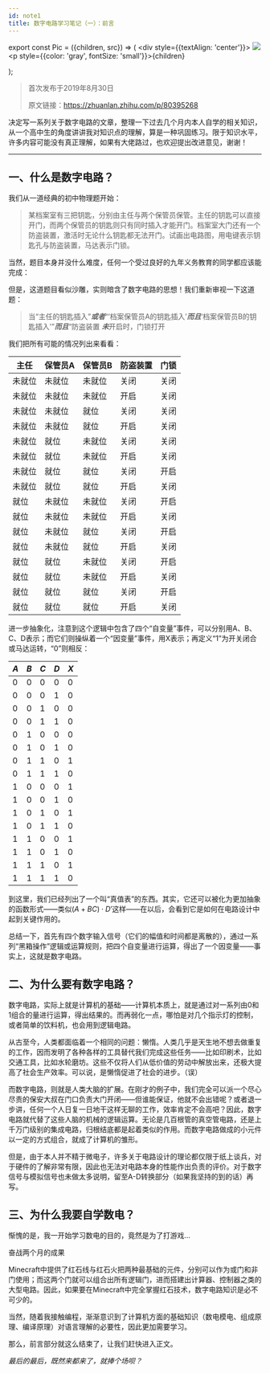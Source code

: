 ```yaml
---
id: note1
title: 数字电路学习笔记（一）：前言
---
```


export const Pic = ({children, src}) => (
    <div style={{textAlign: 'center'}}>
        <img src={src} />
        <p style={{color: 'gray', fontSize: 'small'}}>{children}</p>
    </div>);

> 首次发布于2019年8月30日
>
> 原文链接：https://zhuanlan.zhihu.com/p/80395268

决定写一系列关于数字电路的文章，整理一下过去几个月内本人自学的相关知识，从一个高中生的角度讲讲我对知识点的理解，算是一种巩固练习。限于知识水平，许多内容可能没有真正理解，如果有大佬路过，也欢迎提出改进意见，谢谢！

---

## 一、什么是数字电路？

我们从一道经典的初中物理题开始：

> 某档案室有三把钥匙，分别由主任与两个保管员保管。主任的钥匙可以直接开门，而两个保管员的钥匙则只有同时插入才能开门。档案室大门还有一个防盗装置，激活时无论什么钥匙都无法开门。试画出电路图，用电键表示钥匙孔与防盗装置，马达表示门锁。

当然，题目本身并没什么难度，任何一个受过良好的九年义务教育的同学都应该能完成：

<Pic src="https://pic3.zhimg.com/80/v2-8b6ce552d182e7b076503545b084ef5a_720w.jpg"></Pic>

但是，这道题目看似沙雕，实则暗含了数字电路的思想！我们重新审视一下这道题：

> 当“主任的钥匙插入”***或者***“‘档案保管员A的钥匙插入’***而且***‘档案保管员B的钥匙插入’”***而且***“防盗装置 ***未***开启时，门锁打开

我们把所有可能的情况列出来看看：

|主任   |保管员A|保管员B | 防盗装置|门锁|
|------|------|-------|--------|---|
|未就位 |未就位 | 未就位 | 关闭   |关闭|
|未就位 |未就位 | 未就位 | 开启   |关闭|
|未就位 |未就位 |   就位 | 关闭   |关闭|
|未就位 |未就位 |   就位 | 开启   |关闭|
|未就位 |  就位 | 未就位 | 关闭   |关闭|
|未就位 |  就位 | 未就位 | 开启   |关闭|
|未就位 |  就位 |   就位 | 关闭   |开启|
|未就位 |  就位 |   就位 | 开启   |关闭|
|就位   |未就位 | 未就位 | 关闭   |开启|
|就位   |未就位 | 未就位 | 开启   |关闭|
|就位   |未就位 |   就位 | 关闭   |开启|
|就位   |未就位 |   就位 | 开启   |关闭|
|就位   |  就位 | 未就位 | 关闭   |开启|
|就位   |  就位 | 未就位 | 开启   |关闭|
|就位   |  就位 |   就位 | 关闭   |开启|
|就位   |  就位 |   就位 | 开启   |关闭|

进一步抽象化，注意到这个逻辑中包含了四个“自变量”事件，可以分别用A、B、C、D表示；而它们则操纵着一个“因变量”事件，用X表示；再定义“1”为开关闭合或马达运转，“0”则相反：

|$A$|$B$|$C$|$D$|$X$|
|---|---|---|---|---|
| 0 | 0 | 0 | 0 | 0 |
| 0 | 0 | 0 | 1 | 0 |
| 0 | 0 | 1 | 0 | 0 |
| 0 | 0 | 1 | 1 | 0 |
| 0 | 1 | 0 | 0 | 0 |
| 0 | 1 | 0 | 1 | 0 |
| 0 | 1 | 1 | 0 | 1 |
| 0 | 1 | 1 | 1 | 0 |
| 1 | 0 | 0 | 0 | 1 |
| 1 | 0 | 0 | 1 | 0 |
| 1 | 0 | 1 | 0 | 1 |
| 1 | 0 | 1 | 1 | 0 |
| 1 | 1 | 0 | 0 | 1 |
| 1 | 1 | 0 | 1 | 0 |
| 1 | 1 | 1 | 0 | 1 |
| 1 | 1 | 1 | 1 | 0 |

到这里，我们已经列出了一个叫“真值表”的东西。其实，它还可以被化为更加抽象的函数形式——类似$(A+BC)\cdot D'$这样——在以后，会看到它是如何在电路设计中起到关键作用的。

总结一下，首先有四个数字输入信号（它们的幅值和时间都是离散的），通过一系列“黑箱操作”逻辑或运算规则，把四个自变量进行运算，得出了一个因变量——事实上，这就是数字电路。

## 二、为什么要有数字电路？

数字电路，实际上就是计算机的基础——计算机本质上，就是通过对一系列由0和1组合的量进行运算，得出结果的。而再弱化一点，哪怕是对几个指示灯的控制，或者简单的饮料机，也会用到逻辑电路。

从古至今，人类都面临着一个相同的问题：懒惰。人类几乎是天生地不想去做重复的工作，因而发明了各种各样的工具替代我们完成这些任务——比如印刷术，比如交通工具，比如水轮磨坊。这些不仅将人们从低价值的劳动中解放出来，还极大提高了社会生产效率。可以说，是懒惰促进了社会的进步。（误）

而数字电路，则就是人类大脑的扩展。在刚才的例子中，我们完全可以派一个尽心尽责的保安大叔在门口负责大门开闭——但谁能保证，他就不会出错呢？或者退一步讲，任何一个人日复一日地干这样无聊的工作，效率肯定不会高吧？因此，数字电路就代替了这些人脑的机械的逻辑运算。无论是几百根管的真空管电路，还是上千万门级别的集成电路，归根结底都是起着类似的作用。而数字电路做成的小元件以一定的方式组合，就成了计算机的雏形。

但是，由于本人并不精于微电子，许多关于电路设计的理论都仅限于纸上谈兵，对于硬件的了解非常有限，因此也无法对电路本身的性能作出负责的评价。对于数字信号与模拟信号也未做太多说明，留至A-D转换部分（如果我坚持的到的话）再写。

## 三、为什么我要自学数电？

惭愧的是，我一开始学习数电的目的，竟然是为了打游戏...

<Pic src="https://pic1.zhimg.com/80/v2-dd7607d3365cb0b414d139fd5e4a97a8_720w.jpg">奋战两个月的成果</Pic>

Minecraft中提供了红石线与红石火把两种最基础的元件，分别可以作为或门和非门使用；而这两个门就可以组合出所有逻辑门，进而搭建出计算器、控制器之类的大型电路。因此，如果要在Minecraft中完全掌握红石技术，数字电路知识是必不可少的。

当然，随着我接触编程，渐渐意识到了计算机方面的基础知识（数电模电、组成原理、编译原理）对语言理解的必要性，因此更加需要学习。

那么，前言部分就这么结束了，让我们赶快进入正文。

*最后的最后，既然来都来了，就捧个场呗？*
